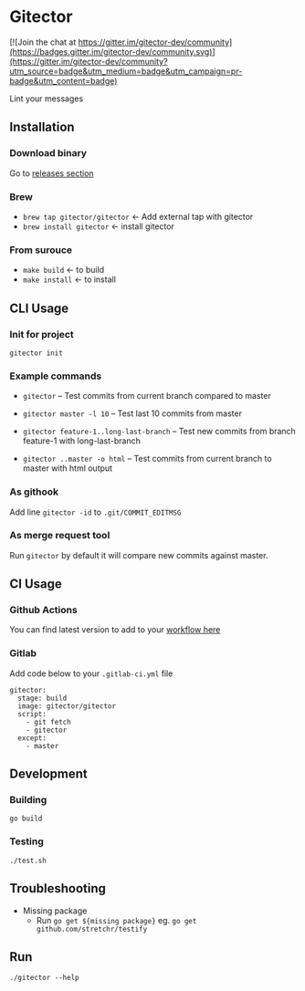 # Gitector

[![Join the chat at https://gitter.im/gitector-dev/community](https://badges.gitter.im/gitector-dev/community.svg)](https://gitter.im/gitector-dev/community?utm_source=badge&utm_medium=badge&utm_campaign=pr-badge&utm_content=badge)

Lint your messages

## Installation

### Download binary

Go to [releases section](https://github.com/gitector/gitector/releases)

### Brew

- `brew tap gitector/gitector` <- Add external tap with gitector
- `brew install gitector` <- install gitector


### From surouce

- `make build` <- to build
- `make install` <- to install

## CLI Usage

### Init for project

`gitector init`

### Example commands

- `gitector` – Test commits from current branch compared to master 

- `gitector master -l 10` – Test last 10 commits from master 

- `gitector feature-1..long-last-branch` – Test new commits from branch feature-1 with long-last-branch   

- `gitector ..master -o html` – Test commits from current branch to master with html output

### As githook

Add line `gitector -id` to `.git/COMMIT_EDITMSG`

### As merge request tool

Run `gitector` by default it will compare new commits against master.


## CI Usage

### Github Actions

You can find latest version to add to your [workflow here](https://github.com/gitector/gitector-actions)

### Gitlab

Add code below to your `.gitlab-ci.yml` file

```
gitector:
  stage: build
  image: gitector/gitector
  script:
    - git fetch
    - gitector
  except:
    - master

```

## Development

### Building
`go build`

### Testing
`./test.sh`

## Troubleshooting
- Missing package
    - Run `go get ${missing package}` eg. `go get github.com/stretchr/testify`

## Run
`./gitector --help`

